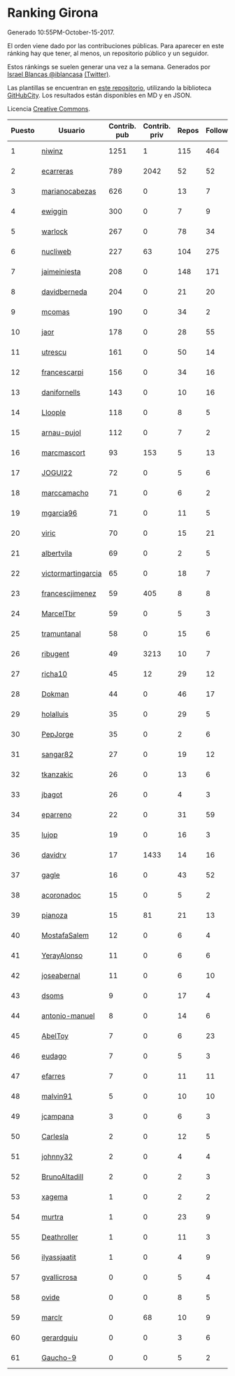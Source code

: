 # Ranking Girona

Generado 10:55PM-October-15-2017.

El orden viene dado por las contribuciones públicas. Para aparecer en este ránking hay que tener, al menos, un repositorio público y un seguidor.

Estos ránkings se suelen generar una vez a la semana. Generados por [Israel Blancas @iblancasa](https://github.com/iblancasa/) [(Twitter)](https://twitter.com/iblancasa).

Las plantillas se encuentran en [este repositorio](https://github.com/iblancasa/GH-Spanish-Ranking), utilizando la biblioteca [GitHubCity](https://github.com/iblancasa/GitHubCity). Los resultados están disponibles en MD y en JSON.

Licencia [Creative Commons](https://creativecommons.org/licenses/by/4.0/).

| Puesto   |  Usuario  | Contrib. pub | Contrib. priv |Repos| Followers | Desde |  Avatar  |
|----------|-----------|--------------|---------------|-----|-----------|-------|----------|
|1|[niwinz](https://github.com/niwinz)|1251|1|115|464|2011-06-11|![niwinz](https://avatars0.githubusercontent.com/u/843689)|
|2|[ecarreras](https://github.com/ecarreras)|789|2042|52|52|2010-06-02|![ecarreras](https://avatars3.githubusercontent.com/u/294235)|
|3|[marianocabezas](https://github.com/marianocabezas)|626|0|13|7|2016-05-10|![marianocabezas](https://avatars0.githubusercontent.com/u/19290459)|
|4|[ewiggin](https://github.com/ewiggin)|300|0|7|9|2011-03-08|![ewiggin](https://avatars1.githubusercontent.com/u/657517)|
|5|[warlock](https://github.com/warlock)|267|0|78|34|2010-02-03|![warlock](https://avatars2.githubusercontent.com/u/194981)|
|6|[nucliweb](https://github.com/nucliweb)|227|63|104|275|2012-01-05|![nucliweb](https://avatars1.githubusercontent.com/u/1307927)|
|7|[jaimeiniesta](https://github.com/jaimeiniesta)|208|0|148|171|2008-03-09|![jaimeiniesta](https://avatars2.githubusercontent.com/u/2629)|
|8|[davidberneda](https://github.com/davidberneda)|204|0|21|20|2012-04-12|![davidberneda](https://avatars0.githubusercontent.com/u/1636163)|
|9|[mcomas](https://github.com/mcomas)|190|0|34|2|2013-05-15|![mcomas](https://avatars3.githubusercontent.com/u/4439719)|
|10|[jaor](https://github.com/jaor)|178|0|28|55|2009-05-04|![jaor](https://avatars3.githubusercontent.com/u/80719)|
|11|[utrescu](https://github.com/utrescu)|161|0|50|14|2012-07-20|![utrescu](https://avatars0.githubusercontent.com/u/2011002)|
|12|[francescarpi](https://github.com/francescarpi)|156|0|34|16|2010-05-26|![francescarpi](https://avatars2.githubusercontent.com/u/287872)|
|13|[danifornells](https://github.com/danifornells)|143|0|10|16|2012-12-03|![danifornells](https://avatars3.githubusercontent.com/u/2950939)|
|14|[Lloople](https://github.com/Lloople)|118|0|8|5|2013-10-11|![Lloople](https://avatars2.githubusercontent.com/u/5665466)|
|15|[arnau-pujol](https://github.com/arnau-pujol)|112|0|7|2|2016-08-28|![arnau-pujol](https://avatars3.githubusercontent.com/u/21292745)|
|16|[marcmascort](https://github.com/marcmascort)|93|153|5|13|2013-02-14|![marcmascort](https://avatars2.githubusercontent.com/u/3595718)|
|17|[JOGUI22](https://github.com/JOGUI22)|72|0|5|6|2013-09-30|![JOGUI22](https://avatars0.githubusercontent.com/u/5580229)|
|18|[marccamacho](https://github.com/marccamacho)|71|0|6|2|2014-04-24|![marccamacho](https://avatars1.githubusercontent.com/u/7396184)|
|19|[mgarcia96](https://github.com/mgarcia96)|71|0|11|5|2014-02-01|![mgarcia96](https://avatars1.githubusercontent.com/u/6561770)|
|20|[viric](https://github.com/viric)|70|0|15|21|2009-03-24|![viric](https://avatars1.githubusercontent.com/u/66664)|
|21|[albertvila](https://github.com/albertvila)|69|0|2|5|2011-03-24|![albertvila](https://avatars0.githubusercontent.com/u/688206)|
|22|[victormartingarcia](https://github.com/victormartingarcia)|65|0|18|7|2011-03-09|![victormartingarcia](https://avatars2.githubusercontent.com/u/659832)|
|23|[francescjimenez](https://github.com/francescjimenez)|59|405|8|8|2012-05-30|![francescjimenez](https://avatars0.githubusercontent.com/u/1791741)|
|24|[MarcelTbr](https://github.com/MarcelTbr)|59|0|5|3|2016-11-18|![MarcelTbr](https://avatars3.githubusercontent.com/u/23552041)|
|25|[tramuntanal](https://github.com/tramuntanal)|58|0|15|6|2010-02-08|![tramuntanal](https://avatars0.githubusercontent.com/u/199462)|
|26|[ribugent](https://github.com/ribugent)|49|3213|10|7|2011-11-08|![ribugent](https://avatars1.githubusercontent.com/u/1180455)|
|27|[richa10](https://github.com/richa10)|45|12|29|12|2014-12-06|![richa10](https://avatars3.githubusercontent.com/u/10096428)|
|28|[Dokman](https://github.com/Dokman)|44|0|46|17|2012-09-06|![Dokman](https://avatars1.githubusercontent.com/u/2290904)|
|29|[holalluis](https://github.com/holalluis)|35|0|29|5|2011-09-27|![holalluis](https://avatars1.githubusercontent.com/u/1082644)|
|30|[PepJorge](https://github.com/PepJorge)|35|0|2|6|2013-03-08|![PepJorge](https://avatars1.githubusercontent.com/u/3807514)|
|31|[sangar82](https://github.com/sangar82)|27|0|19|12|2010-12-15|![sangar82](https://avatars1.githubusercontent.com/u/524030)|
|32|[tkanzakic](https://github.com/tkanzakic)|26|0|13|6|2011-06-29|![tkanzakic](https://avatars0.githubusercontent.com/u/884028)|
|33|[jbagot](https://github.com/jbagot)|26|0|4|3|2015-03-28|![jbagot](https://avatars3.githubusercontent.com/u/11691527)|
|34|[eparreno](https://github.com/eparreno)|22|0|31|59|2008-03-13|![eparreno](https://avatars1.githubusercontent.com/u/3028)|
|35|[lujop](https://github.com/lujop)|19|0|16|3|2011-07-16|![lujop](https://avatars1.githubusercontent.com/u/920260)|
|36|[davidrv](https://github.com/davidrv)|17|1433|14|16|2009-03-09|![davidrv](https://avatars2.githubusercontent.com/u/61644)|
|37|[gagle](https://github.com/gagle)|16|0|43|52|2012-02-17|![gagle](https://avatars0.githubusercontent.com/u/1446052)|
|38|[acoronadoc](https://github.com/acoronadoc)|15|0|5|2|2011-06-01|![acoronadoc](https://avatars2.githubusercontent.com/u/822481)|
|39|[pianoza](https://github.com/pianoza)|15|81|21|13|2013-02-28|![pianoza](https://avatars3.githubusercontent.com/u/3731130)|
|40|[MostafaSalem](https://github.com/MostafaSalem)|12|0|6|4|2016-05-03|![MostafaSalem](https://avatars1.githubusercontent.com/u/19169958)|
|41|[YerayAlonso](https://github.com/YerayAlonso)|11|0|6|6|2012-05-29|![YerayAlonso](https://avatars2.githubusercontent.com/u/1788228)|
|42|[joseabernal](https://github.com/joseabernal)|11|0|6|10|2011-11-23|![joseabernal](https://avatars2.githubusercontent.com/u/1215598)|
|43|[dsoms](https://github.com/dsoms)|9|0|17|4|2011-07-13|![dsoms](https://avatars3.githubusercontent.com/u/912243)|
|44|[antonio-manuel](https://github.com/antonio-manuel)|8|0|14|6|2015-04-09|![antonio-manuel](https://avatars0.githubusercontent.com/u/11867984)|
|45|[AbelToy](https://github.com/AbelToy)|7|0|6|23|2009-10-31|![AbelToy](https://avatars2.githubusercontent.com/u/147130)|
|46|[eudago](https://github.com/eudago)|7|0|5|3|2011-05-25|![eudago](https://avatars2.githubusercontent.com/u/809916)|
|47|[efarres](https://github.com/efarres)|7|0|11|11|2014-03-04|![efarres](https://avatars0.githubusercontent.com/u/6848360)|
|48|[malvin91](https://github.com/malvin91)|5|0|10|10|2014-02-27|![malvin91](https://avatars2.githubusercontent.com/u/6801363)|
|49|[jcampana](https://github.com/jcampana)|3|0|6|3|2012-07-16|![jcampana](https://avatars3.githubusercontent.com/u/1982571)|
|50|[Carlesla](https://github.com/Carlesla)|2|0|12|5|2012-06-18|![Carlesla](https://avatars0.githubusercontent.com/u/1863714)|
|51|[johnny32](https://github.com/johnny32)|2|0|4|4|2013-03-20|![johnny32](https://avatars2.githubusercontent.com/u/3924718)|
|52|[BrunoAltadill](https://github.com/BrunoAltadill)|2|0|2|3|2015-12-29|![BrunoAltadill](https://avatars3.githubusercontent.com/u/16470099)|
|53|[xagema](https://github.com/xagema)|1|0|2|2|2012-05-23|![xagema](https://avatars2.githubusercontent.com/u/1770166)|
|54|[murtra](https://github.com/murtra)|1|0|23|9|2012-06-05|![murtra](https://avatars3.githubusercontent.com/u/1818725)|
|55|[Deathroller](https://github.com/Deathroller)|1|0|11|3|2014-06-18|![Deathroller](https://avatars3.githubusercontent.com/u/7921596)|
|56|[ilyassjaatit](https://github.com/ilyassjaatit)|1|0|4|9|2013-12-06|![ilyassjaatit](https://avatars0.githubusercontent.com/u/6122534)|
|57|[gvallicrosa](https://github.com/gvallicrosa)|0|0|5|4|2012-09-13|![gvallicrosa](https://avatars0.githubusercontent.com/u/2340232)|
|58|[ovide](https://github.com/ovide)|0|0|8|5|2013-02-01|![ovide](https://avatars3.githubusercontent.com/u/3451025)|
|59|[marclr](https://github.com/marclr)|0|68|10|9|2013-02-04|![marclr](https://avatars0.githubusercontent.com/u/3474291)|
|60|[gerardguiu](https://github.com/gerardguiu)|0|0|3|6|2013-10-14|![gerardguiu](https://avatars2.githubusercontent.com/u/5679102)|
|61|[Gaucho-9](https://github.com/Gaucho-9)|0|0|5|2|2014-01-27|![Gaucho-9](https://avatars3.githubusercontent.com/u/6517150)|
